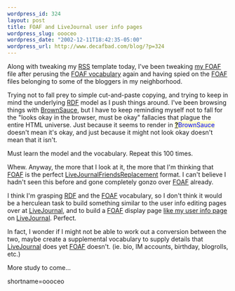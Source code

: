 ```yaml
--- 
wordpress_id: 324
layout: post
title: FOAF and LiveJournal user info pages
wordpress_slug: oooceo
wordpress_date: "2002-12-11T18:42:35-05:00"
wordpress_url: http://www.decafbad.com/blog/?p=324
---
```

<p>Along with tweaking my <a href="http://www.decafbad.com/twiki/bin/view/Main/RSS">RSS</a> template today, I've been tweaking <a href="http://www.decafbad.com/downloads/lmo-foaf.rdf">my <a href="http://www.decafbad.com/twiki/bin/view/Main/FOAF">FOAF</a> file</a> after perusing the <a href="http://xmlns.com/foaf/0.1/">FOAF vocabulary</a> again and having spied on the <a href="http://www.decafbad.com/twiki/bin/view/Main/FOAF">FOAF</a> files belonging to some of the bloggers in my neighborhood.  </p>
<p>Trying not to fall prey to simple cut-and-paste copying, and trying to keep in mind the underlying <a href="http://www.decafbad.com/twiki/bin/view/Main/RDF">RDF</a> model as I push things around.  I've been browsing things with <a href="http://brownsauce.sourceforge.net">BrownSauce</a>, but I have to keep reminding myself not to fall for the "looks okay in the browser, must be okay" fallacies that plague the entire HTML universe.  Just because it seems to render in <span style='background : #FFFFCE;'><a href="http://www.decafbad.com/twiki/bin/edit/Main/BrownSauce?topicparent=Main.FilterData"><b>?</b></a><font color="#0000FF">BrownSauce</font></span> doesn't mean it's okay, and just because it might not look okay doesn't mean that it isn't.</p>
<p>Must learn the model and the vocabulary.  Repeat this 100 times.</p>
<p>Whew.  Anyway, the more that I look at it, the more that I'm thinking that <a href="http://www.decafbad.com/twiki/bin/view/Main/FOAF">FOAF</a> is the perfect <a href="http://www.decafbad.com/twiki/bin/view/Main/LiveJournalFriendsReplacement">LiveJournalFriendsReplacement</a> format.  I can't believe I hadn't seen this before and gone completely gonzo over <a href="http://www.decafbad.com/twiki/bin/view/Main/FOAF">FOAF</a> already.  </p>
<p>I think I'm grasping <a href="http://www.decafbad.com/twiki/bin/view/Main/RDF">RDF</a> and the <a href="http://www.decafbad.com/twiki/bin/view/Main/FOAF">FOAF</a> vocabulary, so I don't think it would be a herculean task to build something similar to the user info editing pages over at <a href="http://www.decafbad.com/twiki/bin/view/Main/LiveJournal">LiveJournal</a>, and to build a <a href="http://www.decafbad.com/twiki/bin/view/Main/FOAF">FOAF</a> display page <a href="http://www.livejournal.com/userinfo.bml?user=deus_x">like my user info page</a> on <a href="http://www.decafbad.com/twiki/bin/view/Main/LiveJournal">LiveJournal</a>.  Perfect.</p>
<p>In fact, I wonder if I might not be able to work out a conversion between the two, maybe create a supplemental vocabulary to supply details that <a href="http://www.decafbad.com/twiki/bin/view/Main/LiveJournal">LiveJournal</a> does yet <a href="http://www.decafbad.com/twiki/bin/view/Main/FOAF">FOAF</a> doesn't.  (ie. bio, IM accounts, birthday, blogrolls, etc.)</p>
<p>More study to come...</p>
<!--more-->
shortname=oooceo
